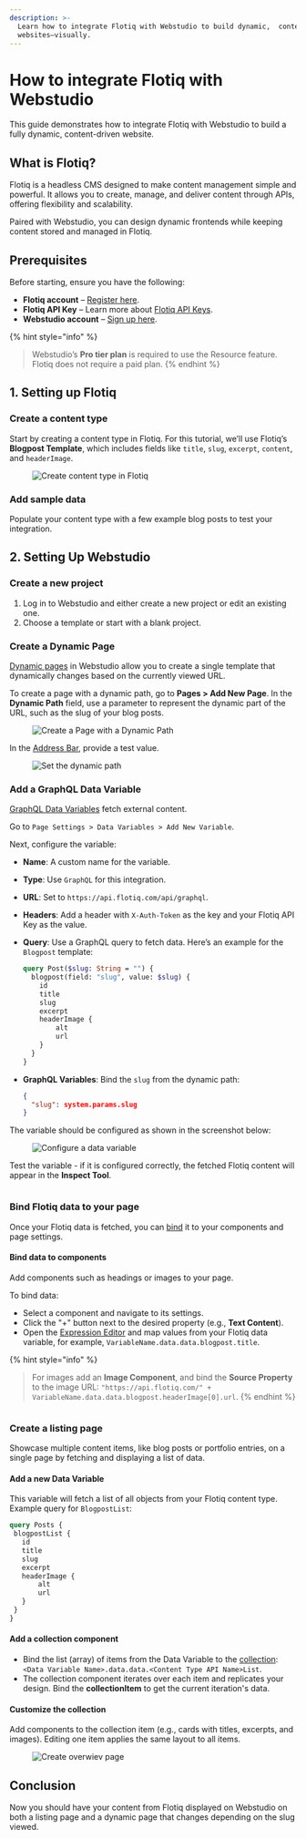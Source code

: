 ```yaml
---
description: >-
  Learn how to integrate Flotiq with Webstudio to build dynamic,  content-driven
  websites—visually.
---
```


# How to integrate Flotiq with Webstudio

This guide demonstrates how to integrate Flotiq with Webstudio to build a fully dynamic, content-driven website.

## **What is Flotiq?**

Flotiq is a headless CMS designed to make content management simple and powerful. It allows you to create, manage, and deliver content through APIs, offering flexibility and scalability.

Paired with Webstudio, you can design dynamic frontends while keeping content stored and managed in Flotiq.

## **Prerequisites**

Before starting, ensure you have the following:

* **Flotiq account** – [Register here](https://flotiq.com).
* **Flotiq API Key** – Learn more about [Flotiq API Keys](https://flotiq.com/docs).
* **Webstudio account** – [Sign up here](https://webstudio.com).

{% hint style="info" %}
> Webstudio’s **Pro tier plan** is required to use the Resource feature. Flotiq does not require a paid plan.
{% endhint %}

## **1. Setting up Flotiq**

### **Create a content type**

Start by creating a content type in Flotiq. For this tutorial, we’ll use Flotiq’s **Blogpost Template**, which includes fields like `title`, `slug`, `excerpt`, `content`, and `headerImage`.

<figure><img src="../../.gitbook/assets/image-2.png" alt="Create content type in Flotiq"><figcaption></figcaption></figure>

### **Add sample data**

Populate your content type with a few example blog posts to test your integration.

## 2. Setting Up Webstudio

### **Create a new project**

1. Log in to Webstudio and either create a new project or edit an existing one.
2. Choose a template or start with a blank project.

### **Create a Dynamic Page**

[Dynamic pages](../foundations/cms.md) in Webstudio allow you to create a single template that dynamically changes based on the currently viewed URL.

To create a page with a dynamic path, go to **Pages > Add New Page**. In the **Dynamic Path** field, use a parameter to represent the dynamic part of the URL, such as the slug of your blog posts.

<figure><img src="../../.gitbook/assets/image.jpeg" alt="Create a Page with a Dynamic Path"><figcaption></figcaption></figure>

In the [Address Bar](../foundations/cms.md#address-bar), provide a test value.

<figure><img src="../../.gitbook/assets/image-3.png" alt="Set the dynamic path"><figcaption></figcaption></figure>

### **Add a GraphQL Data Variable**

[GraphQL Data Variables](../foundations/variables.md#graphql) fetch external content.

Go to `Page Settings > Data Variables > Add New Variable`.

Next, configure the variable:

* **Name**: A custom name for the variable.
* **Type**: Use `GraphQL` for this integration.
* **URL**: Set to `https://api.flotiq.com/api/graphql`.
* **Headers**: Add a header with `X-Auth-Token` as the key and your Flotiq API Key as the value.
*   **Query**: Use a GraphQL query to fetch data. Here’s an example for the `Blogpost` template:

    ```graphql
    query Post($slug: String = "") {
      blogpost(field: "slug", value: $slug) {
        id
        title
        slug
        excerpt
        headerImage {
            alt
            url
        }
      }
    }
    ```
*   **GraphQL Variables**: Bind the `slug` from the dynamic path:

    ```json
    {
      "slug": system.params.slug
    }
    ```

The variable should be configured as shown in the screenshot below:

<figure><img src="../../.gitbook/assets/image-4.png" alt="Configure a data variable"><figcaption></figcaption></figure>

Test the variable - if it is configured correctly, the fetched Flotiq content will appear in the **Inspect Tool**.

<figure><img src="../../.gitbook/assets/image-5.png" alt=""><figcaption></figcaption></figure>

### **Bind Flotiq data to your page**

Once your Flotiq data is fetched, you can [bind](../foundations/cms.md#binding-data) it to your components and page settings.

#### **Bind data to components**

Add components such as headings or images to your page.

To bind data:

* Select a component and navigate to its settings.
* Click the "+" button next to the desired property (e.g., **Text Content**).
* Open the [Expression Editor](../foundations/expression-editor.md) and map values from your Flotiq data variable, for example, `VariableName.data.data.blogpost.title`.

{% hint style="info" %}
> For images add an **Image Component**, and bind the **Source Property** to the image URL: `"https://api.flotiq.com/" + VariableName.data.data.blogpost.headerImage[0].url`.
{% endhint %}

<figure><img src="../../.gitbook/assets/image.gif" alt=""><figcaption></figcaption></figure>

### **Create a listing page**

Showcase multiple content items, like blog posts or portfolio entries, on a single page by fetching and displaying a list of data.

#### **Add a new Data Variable**

This variable will fetch a list of all objects from your Flotiq content type. Example query for `BlogpostList`:

```graphql
query Posts {
 blogpostList {
   id
   title
   slug
   excerpt
   headerImage {
       alt
       url
   }
 }
}
```

#### **Add a collection component**

* Bind the list (array) of items from the Data Variable to the [collection](broken-reference):\
  `<Data Variable Name>.data.data.<Content Type API Name>List`.
* The collection component iterates over each item and replicates your design. Bind the **collectionItem** to get the current iteration's data.

#### **Customize the collection**

Add components to the collection item (e.g., cards with titles, excerpts, and images). Editing one item applies the same layout to all items.

<figure><img src="../../.gitbook/assets/image-2.gif" alt="Create overwiev page"><figcaption></figcaption></figure>

## Conclusion

Now you should have your content from Flotiq displayed on Webstudio on both a listing page and a dynamic page that changes depending on the slug viewed.
